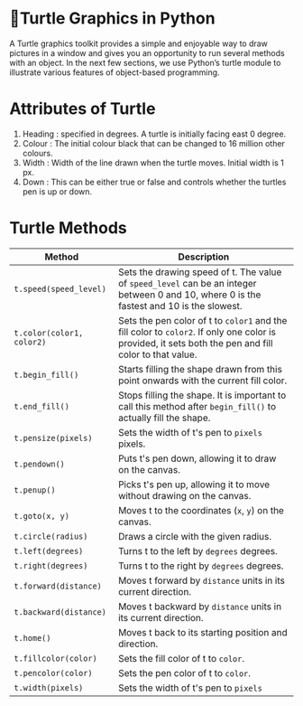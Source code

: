 # 🐢Turtle Graphics in Python
 A Turtle graphics toolkit provides a simple and enjoyable way to draw pictures in a window and gives you an opportunity to run several methods with an object. In the next few sections, we use Python’s turtle module to illustrate various features of object-based programming.

# Attributes of Turtle 
1. Heading : specified in degrees. A turtle is initially facing east 0 degree.
2. Colour : The initial colour black that can be changed to 16 million other colours.
3. Width : Width of the line drawn when the turtle moves. Initial width is 1 px.
4. Down : This can be either true or false and controls whether the turtles pen is up or down.

# Turtle Methods

<table>
  <thead>
    <tr>
      <th>Method</th>
      <th>Description</th>
    </tr>
  </thead>
  <tbody>
    <tr>
      <td><code>t.speed(speed_level)</code></td>
      <td>Sets the drawing speed of t. The value of <code>speed_level</code> can be an integer between 0 and 10, where 0 is the fastest and 10 is the slowest.</td>
    </tr>
    <tr>
      <td><code>t.color(color1, color2)</code></td>
      <td>Sets the pen color of t to <code>color1</code> and the fill color to <code>color2</code>. If only one color is provided, it sets both the pen and fill color to that value.</td>
    </tr>
    <tr>
      <td><code>t.begin_fill()</code></td>
      <td>Starts filling the shape drawn from this point onwards with the current fill color.</td>
    </tr>
    <tr>
      <td><code>t.end_fill()</code></td>
      <td>Stops filling the shape. It is important to call this method after <code>begin_fill()</code> to actually fill the shape.</td>
    </tr>
    <tr>
      <td><code>t.pensize(pixels)</code></td>
      <td>Sets the width of t's pen to <code>pixels</code> pixels.</td>
    </tr>
    <tr>
      <td><code>t.pendown()</code></td>
      <td>Puts t's pen down, allowing it to draw on the canvas.</td>
    </tr>
    <tr>
      <td><code>t.penup()</code></td>
      <td>Picks t's pen up, allowing it to move without drawing on the canvas.</td>
    </tr>
    <tr>
      <td><code>t.goto(x, y)</code></td>
      <td>Moves t to the coordinates (<code>x</code>, <code>y</code>) on the canvas.</td>
    </tr>
    <tr>
      <td><code>t.circle(radius)</code></td>
      <td>Draws a circle with the given radius.</td>
    </tr>
    <tr>
      <td><code>t.left(degrees)</code></td>
      <td>Turns t to the left by <code>degrees</code> degrees.</td>
    </tr>
    <tr>
      <td><code>t.right(degrees)</code></td>
      <td>Turns t to the right by <code>degrees</code> degrees.</td>
    </tr>
    <tr>
      <td><code>t.forward(distance)</code></td>
      <td>Moves t forward by <code>distance</code> units in its current direction.</td>
    </tr>
    <tr>
      <td><code>t.backward(distance)</code></td>
      <td>Moves t backward by <code>distance</code> units in its current direction.</td>
    </tr>
    <tr>
      <td><code>t.home()</code></td>
      <td>Moves t back to its starting position and direction.</td>
    </tr>
    <tr>
      <td><code>t.fillcolor(color)</code></td>
      <td>Sets the fill color of t to <code>color</code>.</td>
    </tr>
    <tr>
      <td><code>t.pencolor(color)</code></td>
      <td>Sets the pen color of t to <code>color</code>.</td>
    </tr>
    <tr>
      <td><code>t.width(pixels)</code></td>
      <td>Sets the width of t's pen to <code>pixels</code>
